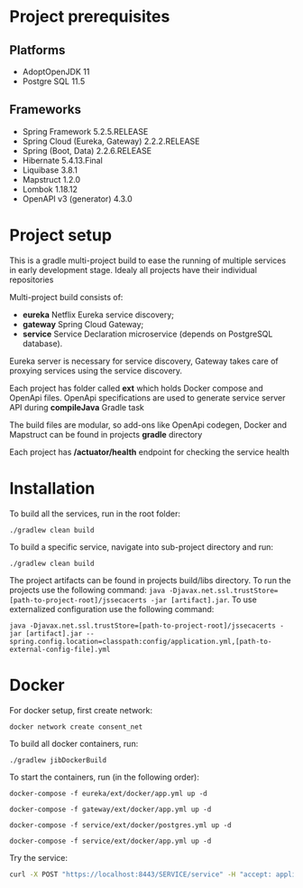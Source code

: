 # Project prerequisites

## Platforms
 * AdoptOpenJDK 11
 * Postgre SQL 11.5
 
## Frameworks
 * Spring Framework 5.2.5.RELEASE
 * Spring Cloud (Eureka, Gateway) 2.2.2.RELEASE
 * Spring (Boot, Data) 2.2.6.RELEASE
 * Hibernate 5.4.13.Final
 * Liquibase 3.8.1
 * Mapstruct 1.2.0
 * Lombok 1.18.12
 * OpenAPI v3 (generator) 4.3.0
 
# Project setup
This is a gradle multi-project build to ease the running of multiple services in early development stage. Idealy all projects have their individual repositories

Multi-project build consists of:
 * **eureka** Netflix Eureka service discovery;
 * **gateway** Spring Cloud Gateway;
 * **service** Service Declaration microservice (depends on PostgreSQL database).
 
Eureka server is necessary for service discovery, Gateway takes care of proxying services using the service discovery.

Each project has folder called **ext** which holds Docker compose and OpenApi files. OpenApi specifications are used to generate service server API during **compileJava** Gradle task

The build files are modular, so add-ons like OpenApi codegen, Docker and Mapstruct can be found in projects **gradle** directory

Each project has **/actuator/health** endpoint for checking the service health
# Installation

To build all the services, run in the root folder:

```./gradlew clean build```

To build a specific service, navigate into sub-project directory and run:

```./gradlew clean build```

The project artifacts can be found in projects build/libs directory. To run the projects use the following command:
```java -Djavax.net.ssl.trustStore=[path-to-project-root]/jssecacerts -jar [artifact].jar```. To use externalized configuration use the following command:

```java -Djavax.net.ssl.trustStore=[path-to-project-root]/jssecacerts -jar [artifact].jar --spring.config.location=classpath:config/application.yml,[path-to-external-config-file].yml```

# Docker

For docker setup, first create network:

```docker network create consent_net```

To build all docker containers, run:

```./gradlew jibDockerBuild```

To start the containers, run (in the following order):

```docker-compose -f eureka/ext/docker/app.yml up -d```

```docker-compose -f gateway/ext/docker/app.yml up -d```

```docker-compose -f service/ext/docker/postgres.yml up -d```

```docker-compose -f service/ext/docker/app.yml up -d```

Try the service: 
```bash
curl -X POST "https://localhost:8443/SERVICE/service" -H "accept: application/json" -H "Content-Type: application/json" -d "{\"serviceProviderId\":\"spId\",\"serviceDeclarationId\":\"dId\",\"name\":\"Name\",\"description\":\"description in different langs\",\"technicalDescription\":\"technical stuff\",\"consentMaxDurationSeconds\":0,\"needSignature\":false,\"validUntil\":1901307432,\"maxCacheSeconds\":0}" -k -v
```

